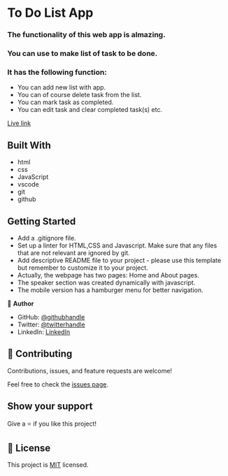 # To Do List App

### The functionality of this web app is almazing.
### You can use to make list of task to be done.
### It has the following function:
 - You can add new list with app.
 - You can of course delete task from the list.
 - You can mark task as completed.
 - You can edit task and clear completed task(s) etc.

[Live link]([https://ol-create.github.io/To-Do-List/](https://bit.ly/3EoNDav))

## Built With

- html
- css
- JavaScript
- vscode
- git
- github

## Getting Started

- Add a .gitignore file.
- Set up a linter for HTML,CSS and Javascript. Make sure that any files that are not relevant are ignored by git.
- Add descriptive README file to your project - please use this template but remember to customize it to your project.
- Actually, the webpage has two pages: Home and About pages.
- The speaker section was created dynamically with javascript.
- The mobile version has a hamburger menu for better navigation.

👤 **Author**

- GitHub: [@githubhandle](https://www.linkedin.com/in/paul-oluyemi-193966ab)
- Twitter: [@twitterhandle](https://twitter.com/OluyemiPaul99)
- LinkedIn: [LinkedIn](https://linkedin.com/in/paul-oluyemi-193966ab)

## 🤝 Contributing

Contributions, issues, and feature requests are welcome!

Feel free to check the [issues page](../../issues/).

## Show your support

Give a ⭐️ if you like this project!



## 📝 License

This project is [MIT](./MIT.md) licensed.
